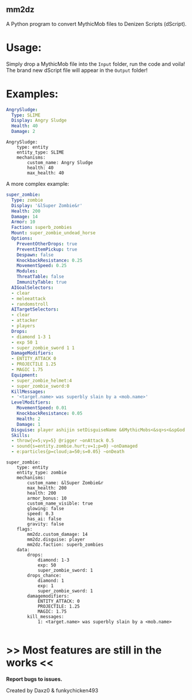 ## mm2dz
A Python program to convert MythicMob files to Denizen Scripts (dScript).


# Usage:

Simply drop a MythicMob file into the `Input` folder, run the code and voila! The brand new dScript file will appear in the `Output` folder!





# Examples:

```yml
AngrySludge:
  Type: SLIME
  Display: Angry Sludge
  Health: 40
  Damage: 2
```


```denizenscript
AngrySludge:
    type: entity
    entity_type: SLIME
    mechanisms:
        custom_name: Angry Sludge
        health: 40
        max_health: 40
```

A more complex example:

```yml
super_zombie:
  Type: zombie
  Display: '&lSuper Zombie&r'
  Health: 200
  Damage: 14
  Armor: 10
  Faction: superb_zombies
  Mount: super_zombie_undead_horse
  Options:
    PreventOtherDrops: true
    PreventItemPickup: true
    Despawn: false
    KnockbackResistance: 0.25
    MovementSpeed: 0.25
    Modules:
    ThreatTable: false
    ImmunityTable: true
  AIGoalSelectors:
  - clear
  - meleeattack
  - randomstroll
  AITargetSelectors:
  - clear
  - attacker
  - players
  Drops:
  - diamond 1-3 1
  - exp 50 1
  - super_zombie_sword 1 1
  DamageModifiers:
  - ENTITY_ATTACK 0
  - PROJECTILE 1.25
  - MAGIC 1.75
  Equipment:
  - super_zombie_helmet:4
  - super_zombie_sword:0
  KillMessages:
  - '<target.name> was superbly slain by a <mob.name>'
  LevelModifiers:
    MovementSpeed: 0.01
    KnockbackResistance: 0.05
    Health: 2
    Damage: 1
  Disguise: player ashijin setDisguiseName &6MythicMobs<&sq>s<&spGod
  Skills:
  - throw{v=5;vy=5} @rigger ~onAttack 0.5
  - sound{s=entity.zombie.hurt;v=1;p=0} ~onDamaged
  - e:particles{p=cloud;a=50;s=0.05} ~onDeath
```


```denizenscript
super_zombie:
    type: entity
    entity_type: zombie
    mechanisms:
        custom_name: &lSuper Zombie&r
        max_health: 200
        health: 200
        armor_bonus: 10
        custom_name_visible: true
        glowing: false
        speed: 0.3
        has_ai: false
        gravity: false
    flags:
        mm2dz.custom_damage: 14
        mm2dz.disguise: player
        mm2dz.faction: superb_zombies
    data:
        drops:
            diamond: 1-3
            exp: 50
            super_zombie_sword: 1
        drops_chance:
            diamond: 1
            exp: 1
            super_zombie_sword: 1
        damagemodifiers:
            ENTITY_ATTACK: 0
            PROJECTILE: 1.25
            MAGIC: 1.75
        kill_messages:
            1: <target.name> was superbly slain by a <mob.name>


```


# >> Most features are still in the works <<


**Report bugs to issues.**

Created by Daxz0 & funkychicken493
